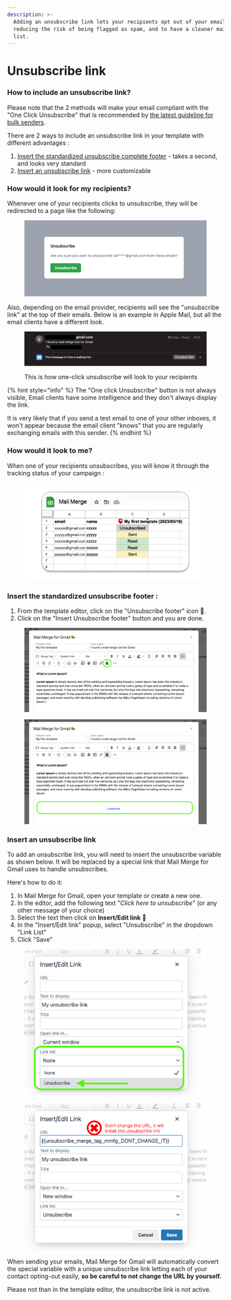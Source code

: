 ```yaml
---
description: >-
  Adding an unsubscribe link lets your recipients opt out of your emails, thus
  reducing the risk of being flagged as spam, and to have a cleaner mailing
  list.
---
```


# Unsubscribe link

### How to include an unsubscribe link?

Please note that the 2 methods will make your email compliant with the "One Click Unsubscribe" that is recommended by [the latest guideline for bulk senders](https://blog.google/products/gmail/gmail-security-authentication-spam-protection/).

There are 2 ways to include an unsubscribe link in your template with different advantages :&#x20;

1. [Insert the standardized unsubscribe complete footer](unsubscribe-link.md#insert-the-standardized-unsubscribe-footer) - takes a second, and looks very standard
2. [Insert an unsubscribe link](unsubscribe-link.md#insert-an-unsubscribe-link) - more customizable

### How would it look for my recipients?

Whenever one of your recipients clicks to unsubscribe, they will be redirected to a page like the following:

<figure><img src="../.gitbook/assets/unsubscribe ui.png" alt=""><figcaption></figcaption></figure>

Also, depending on the email provider, recipients will see the "unsubscribe link" at the top of their emails. Below is an example in Apple Mail, but all the email clients have a different look.

<figure><img src="../.gitbook/assets/unsubscribe one click.png" alt="one click unsubscribe overview in Apple mail"><figcaption><p>This is how one-click unsubscribe will look to your recipients</p></figcaption></figure>

{% hint style="info" %}
The "One click Unsubscribe" button is not always visible, Email clients have some intelligence and they don't always display the link.&#x20;

It is very likely that if you send a test email to one of your other inboxes, it won't appear because the email client "knows" that you are regularly exchanging emails with this sender.
{% endhint %}

### How would it look to me?

When one of your recipients unsubscribes, you will know it through the tracking status of your campaign :&#x20;

<figure><img src="../.gitbook/assets/tracking unsubscribe.png" alt=""><figcaption></figcaption></figure>

### Insert the standardized unsubscribe footer :

1. From the template editor, click on the  "Unsubscribe footer" icon 🔕.&#x20;
2. Click on the "Insert Unsubscribe footer" button and you are done.

<div>

<figure><img src="../.gitbook/assets/insert footer.png" alt=""><figcaption></figcaption></figure>

 

<figure><img src="../.gitbook/assets/unsubscribe footer.png" alt=""><figcaption></figcaption></figure>

</div>

### Insert an unsubscribe link

To add an unsubscribe link, you will need to insert the unsubscribe variable as shown below. It will be replaced by a special link that Mail Merge for Gmail uses to handle unsubscribes.&#x20;

Here's how to do it:&#x20;

1. In Mail Merge for Gmail, open your template or create a new one.
2. In the editor, add the following text "_Click here to unsubscribe_" (or any other message of your choice)
3. Select the text then click on **Insert/Edit link** 🔗
4. In the "Insert/Edit link" popup, select "Unsubscribe" in the dropdown "Link List"
5. Click "Save"

<div>

<figure><img src="../.gitbook/assets/insert link.png" alt=""><figcaption></figcaption></figure>

 

<figure><img src="../.gitbook/assets/unsubscribe link.png" alt=""><figcaption></figcaption></figure>

</div>



When sending your emails, Mail Merge for Gmail will automatically convert the special variable with a unique unsubscribe link letting each of your contact opting-out easily, **so be careful to not change the URL by yourself.**

Please not than in the template editor, the unsubscribe link is not active.
